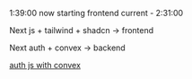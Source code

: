 1:39:00 now starting frontend
current - 2:31:00

Next js + tailwind + shadcn -> frontend

Next auth + convex -> backend

[auth js with convex](https://stack.convex.dev/nextauth-adapter)
